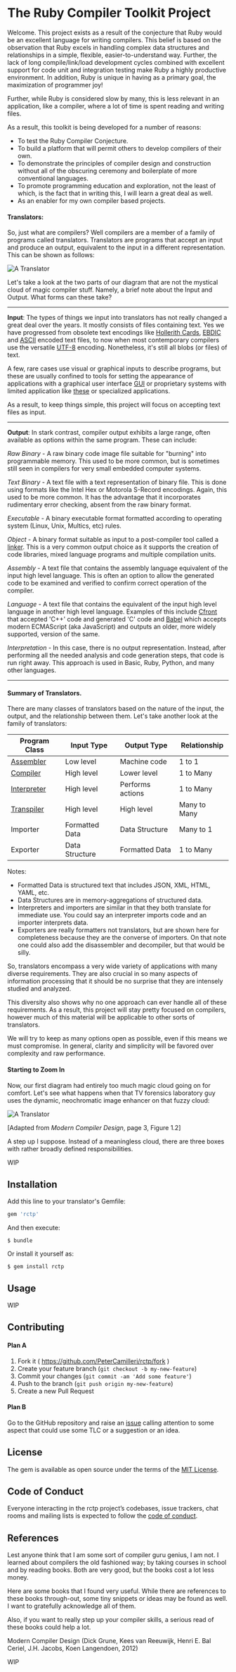 # The Ruby Compiler Toolkit Project

Welcome. This project exists as a result of the conjecture that Ruby would be
an excellent language for writing compilers. This belief is based on the
observation that Ruby excels in handling complex data structures and
relationships in a simple, flexible, easier-to-understand way. Further, the
lack of long compile/link/load development cycles combined with excellent
support for code unit and integration testing make Ruby a highly productive
environment. In addition, Ruby is unique in having as a primary goal, the
maximization of programmer joy!

Further, while Ruby is considered slow by many, this is less relevant in an
application, like a compiler, where a lot of time is spent reading and writing
files.

As a result, this toolkit is being developed for a number of reasons:

* To test the Ruby Compiler Conjecture.
* To build a platform that will permit others to develop compilers of
their own.
* To demonstrate the principles of compiler design and construction without
all of the obscuring ceremony and boilerplate of more conventional languages.
* To promote programming education and exploration, not the least of which, is
the fact that in writing this, I will learn a great deal as well.
* As an enabler for my own compiler based projects.

#### Translators:

So, just what are compilers? Well compilers are a member of a family of
programs called translators. Translators are programs that accept an input and
produce an output, equivalent to the input in a different representation.
This can be shown as follows:

![A Translator](./images/Overview_One.png)

Let's take a look at the two parts of our diagram that are not the mystical
cloud of magic compiler stuff. Namely, a brief note about the Input and Output.
What forms can these take?

---
**Input**: The types of things we input into translators has not really changed
a great deal over the years. It mostly consists of files containing text. Yes
we have progressed from obsolete text encodings like
[Hollerith Cards](https://en.wikipedia.org/wiki/Punched_card),
[EBDIC](https://en.wikipedia.org/wiki/EBCDIC) and
[ASCII](https://en.wikipedia.org/wiki/ASCII) encoded text files, to now when
most contemporary compilers use the versatile
[UTF-8](https://en.wikipedia.org/wiki/UTF-8) encoding.
Nonetheless, it's still all blobs (or files) of text.

A few, rare cases use visual or graphical inputs to describe programs, but
these are usually confined to tools for setting the appearance of applications
with a graphical user interface
[GUI](https://en.wikipedia.org/wiki/Graphical_user_interface) or proprietary
systems with limited application like
[these](https://en.wikipedia.org/wiki/Visual_programming_language) or
specialized applications.

As a result, to keep things simple, this project will focus on accepting text
files as input.

---

**Output**: In stark contrast, compiler output exhibits a large range, often
available as options within the same program. These can include:

_Raw Binary_ - A raw binary code image file suitable for "burning" into
programmable memory. This used to be more common, but is sometimes still seen
in compilers for very small embedded computer systems.

_Text Binary_ - A text file with a text representation of binary file. This is
done using formats like the Intel Hex or Motorola S-Record encodings. Again,
this used to be more common. It has the advantage that it incorporates
rudimentary error checking, absent from the raw binary format.

_Executable_ - A binary executable format formatted according to operating
system (Linux, Unix, Multics, etc) rules.

_Object_ - A binary format suitable as input to a post-compiler tool called a
[linker](https://en.wikipedia.org/wiki/Linker_(computing)). This is a very
common output choice as it supports the creation of code libraries, mixed
language programs and multiple compilation units.

_Assembly_ - A text file that contains the assembly language equivalent of the
input high level language. This is often an option to allow the generated code
to be examined and verified to confirm correct operation of the compiler.

_Language_ - A text file that contains the equivalent of the input high level
language in another high level language. Examples of this include
[Cfront](https://en.wikipedia.org/wiki/Cfront) that accepted 'C++' code and
generated 'C' code and [Babel](https://babeljs.io/) which accepts modern
ECMAScript (aka JavaScript) and outputs an older, more widely supported,
version of the same.

_Interpretation_ - In this case, there is no output representation. Instead,
after performing all the needed analysis and code generation steps, that code
is run right away. This approach is used in Basic, Ruby, Python, and many
other languages.

---

#### Summary of Translators.

There are many classes of translators based on the nature of the input, the
output, and the relationship between them. Let's take another look at the
family of translators:

| Program Class | Input Type | Output Type | Relationship
|---|---|---|---|
|[Assembler](https://en.wikipedia.org/wiki/Assembly_language) | Low level | Machine code | 1 to 1 |
|[Compiler](https://en.wikipedia.org/wiki/Compiler) | High level | Lower level | 1 to Many
|[Interpreter](https://en.wikipedia.org/wiki/Interpreter_(computing)) | High level | Performs actions | 1 to Many
|[Transpiler](https://en.wikipedia.org/wiki/Source-to-source_compiler) | High level | High level | Many to Many
|Importer | Formatted Data | Data Structure | Many to 1
|Exporter | Data Structure | Formatted Data |  1 to Many

Notes:
* Formatted Data is structured text that includes JSON, XML, HTML, YAML, etc.
* Data Structures are in memory-aggregations of structured data.
* Interpreters and importers are similar in that they both translate for
immediate use. You could say an interpreter imports code and an importer
interprets data.
* Exporters are really formatters not translators, but are shown here for
completeness because they are the converse of importers. On that note one could
also add the disassembler and decompiler, but that would be silly.

So, translators encompass a very wide variety of applications with many diverse
requirements. They are also crucial in so many aspects of information
processing that it should be no surprise that they are intensely studied and
analyzed.

This diversity also shows why no one approach can ever handle all of these
requirements. As a result, this project will stay pretty focused on compilers,
however much of this material will be applicable to other sorts of translators.

We will try to keep as many options open as possible, even if this means we
must compromise. In general, clarity and simplicity will be favored over
complexity and raw performance.

#### Starting to Zoom In

Now, our first diagram had entirely too much magic cloud going on for comfort.
Let's see what happens when that TV forensics laboratory guy uses the dynamic,
neochromatic image enhancer on that fuzzy cloud:

![A Translator](./images/Overview_Two.png)

[Adapted from _Modern Compiler Design_, page 3, Figure 1.2]

A step up I suppose. Instead of a meaningless cloud, there are three boxes with
rather broadly defined responsibilities.

WIP

## Installation

Add this line to your translator's Gemfile:

```ruby
gem 'rctp'
```

And then execute:

    $ bundle

Or install it yourself as:

    $ gem install rctp

## Usage

WIP

## Contributing

#### Plan A

1. Fork it ( https://github.com/PeterCamilleri/rctp/fork )
2. Create your feature branch (`git checkout -b my-new-feature`)
3. Commit your changes (`git commit -am 'Add some feature'`)
4. Push to the branch (`git push origin my-new-feature`)
5. Create a new Pull Request

#### Plan B

Go to the GitHub repository and raise an
 [issue](https://github.com/PeterCamilleri/rctp/issues)
calling attention to some aspect that could use some TLC or a suggestion or an
idea.

## License

The gem is available as open source under the terms of the
[MIT License](./LICENSE.txt).

## Code of Conduct

Everyone interacting in the rctp project’s codebases, issue trackers,
chat rooms and mailing lists is expected to follow the
[code of conduct](./CODE_OF_CONDUCT.md).

## References

Lest anyone think that I am some sort of compiler guru genius, I am not. I
learned about compilers the old fashioned way; by taking courses in school and
by reading books. Both are very good, but the books cost a lot less money.

Here are some books that I found very useful. While there are references to
these books through-out, some tiny snippets or ideas may be found as well. I
want to gratefully acknowledge all of them.

Also, if you want to really step up your compiler skills, a serious read of
these books could help a lot.

Modern Compiler Design (Dick Grune, Kees van Reeuwijk, Henri E. Bal Ceriel, J.H. Jacobs, Koen Langendoen, 2012)

WIP
